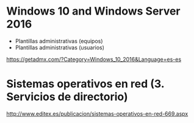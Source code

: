 # Windows 10 and Windows Server 2016
- Plantillas administrativas (equipos)
- Plantillas administrativas (usuarios)

https://getadmx.com/?Category=Windows_10_2016&Language=es-es

# Sistemas operativos en red (3. Servicios de directorio)
http://www.editex.es/publicacion/sistemas-operativos-en-red-669.aspx
